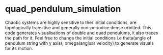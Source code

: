 # quad_pendulum_simulation
Chaotic systems are highly sensitive to ther initial conditions, are topologically transitive and generally non-periodice dense orbitted.
This code generates visualisations of double and quad pendulums, it also traces the path for it. 
Feel free to change the initial conditions i.e theta(angle of pendulum string with y axis), omega(angluar velocity) to generate visuals for its motion.
